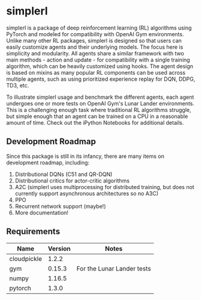 # simplerl
simplerl is a package of deep reinforcement learning (RL) algorithms using PyTorch and modeled for compatibility with OpenAI Gym environments. Unlike many other RL packages, simplerl is designed so that users can easily customize agents and their underlying models. The focus here is simplicity and modularity. All agents share a similar framework with two main methods - action and update - for compatibility with a single training algorithm, which can be heavily customized using hooks. The agent design is based on mixins as many popular RL components can be used across multiple agents, such as using prioritized experience replay for DQN, DDPG, TD3, etc. 

To illustrate simplerl usage and benchmark the different agents, each agent undergoes one or more tests on OpenAI Gym's Lunar Lander environments. This is a challenging enough task where traditional RL algorithms struggle, but simple enough that an agent can be trained on a CPU in a reasonable amount of time. Check out the iPython Notebooks for additional details.

## Development Roadmap
Since this package is still in its infancy, there are many items on development roadmap, including:
1. Distributional DQNs (C51 and QR-DQN)
2. Distributional critics for actor-critic algorithms
3. A2C (simplerl uses multiprocessing for distributed training, but does not currently support asynchronous architectures so no A3C)
4. PPO
5. Recurrent network support (maybe!)
6. More documentation!

## Requirements
| Name            | Version   | Notes                       |
|-----------------|-----------|-----------------------------|
| cloudpickle     | 1.2.2     |                             |
| gym             | 0.15.3    | For the Lunar Lander tests  |
| numpy           | 1.16.5    |                             |
| pytorch         | 1.3.0     |                             |
